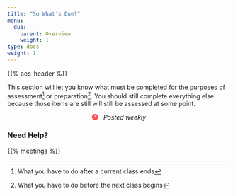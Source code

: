 ```yaml
---
title: "So What's Due?"
menu:
  due:
    parent: Overview
    weight: 1
type: docs
weight: 1
---
```


{{% aes-header %}}

This section will let you know what must be completed for the purposes of assessment[^1] or preparation[^2]. You should still complete everything else because those items are still will still be assessed at some point.

<center>
<svg aria-hidden="true" role="img" viewBox="0 0 512 512" style="height:1em;width:1em;vertical-align:-0.125em;margin-left:auto;margin-right:auto;font-size:inherit;fill:#ff4e50;overflow:visible;position:relative;"><path d="M256 512C114.6 512 0 397.4 0 256C0 114.6 114.6 0 256 0C397.4 0 512 114.6 512 256C512 397.4 397.4 512 256 512zM232 256C232 264 236 271.5 242.7 275.1L338.7 339.1C349.7 347.3 364.6 344.3 371.1 333.3C379.3 322.3 376.3 307.4 365.3 300L280 243.2V120C280 106.7 269.3 96 255.1 96C242.7 96 231.1 106.7 231.1 120L232 256z"/></svg> &nbsp <i>Posted weekly</i>
</center>

### Need Help?

{{% meetings %}}

[^1]: What you have to do after a current class ends

[^2]: What you have to do before the next class begins
